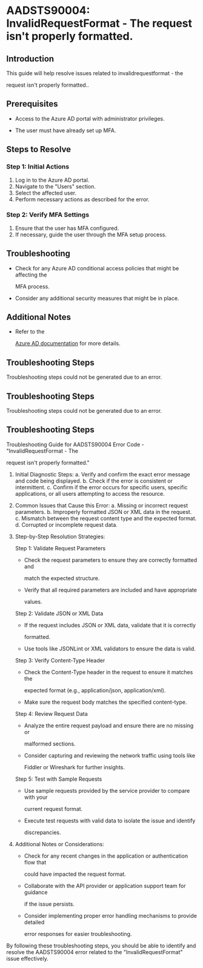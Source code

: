 # AADSTS90004: InvalidRequestFormat - The request isn't properly formatted.


## Introduction

This guide will help resolve issues related to invalidrequestformat - the

request isn't properly formatted..


## Prerequisites


* Access to the Azure AD portal with administrator privileges.

* The user must have already set up MFA.


## Steps to Resolve


### Step 1: Initial Actions

1. Log in to the Azure AD portal.
2. Navigate to the "Users" section.
3. Select the affected user.
4. Perform necessary actions as described for the error.


### Step 2: Verify MFA Settings

1. Ensure that the user has MFA configured.
2. If necessary, guide the user through the MFA setup process.


## Troubleshooting


* Check for any Azure AD conditional access policies that might be affecting the

  MFA process.

* Consider any additional security measures that might be in place.


## Additional Notes


* Refer to the

  [Azure AD 
documentation](https://learn.microsoft.com/en-us/azure/active-directory/)
  for more details.


## Troubleshooting Steps

Troubleshooting steps could not be generated due to an error.


## Troubleshooting Steps

Troubleshooting steps could not be generated due to an error.


## Troubleshooting Steps

Troubleshooting Guide for AADSTS90004 Error Code - "InvalidRequestFormat - The

request isn't properly formatted."

1. Initial Diagnostic Steps: a. Verify and confirm the exact error message and
   code being displayed. b. Check if the error is consistent or intermittent. c.
   Confirm if the error occurs for specific users, specific applications, or all
   users attempting to access the resource.

2. Common Issues that Cause this Error: a. Missing or incorrect request
   parameters. b. Improperly formatted JSON or XML data in the request. c.
   Mismatch between the request content type and the expected format. d.
   Corrupted or incomplete request data.

3. Step-by-Step Resolution Strategies:

   Step 1: Validate Request Parameters

   * Check the request parameters to ensure they are correctly formatted and

     match the expected structure.
   * Verify that all required parameters are included and have appropriate

     values.

   Step 2: Validate JSON or XML Data

   * If the request includes JSON or XML data, validate that it is correctly

     formatted.
   * Use tools like JSONLint or XML validators to ensure the data is valid.

   Step 3: Verify Content-Type Header

   * Check the Content-Type header in the request to ensure it matches the

     expected format (e.g., application/json, application/xml).
   * Make sure the request body matches the specified content-type.

   Step 4: Review Request Data

   * Analyze the entire request payload and ensure there are no missing or

     malformed sections.
   * Consider capturing and reviewing the network traffic using tools like

     Fiddler or Wireshark for further insights.

   Step 5: Test with Sample Requests

   * Use sample requests provided by the service provider to compare with your

     current request format.
   * Execute test requests with valid data to isolate the issue and identify

     discrepancies.

4. Additional Notes or Considerations:
   * Check for any recent changes in the application or authentication flow that

     could have impacted the request format.
   * Collaborate with the API provider or application support team for guidance

     if the issue persists.
   * Consider implementing proper error handling mechanisms to provide detailed

     error responses for easier troubleshooting.

By following these troubleshooting steps, you should be able to identify and
resolve the AADSTS90004 error related to the "InvalidRequestFormat" issue
effectively.